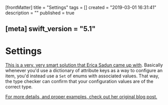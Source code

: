 [frontMatter]
title = "Settings"
tags = []
created = "2019-03-01 16:31:41"
description = ""
published = true

[meta]
swift_version = "5.1"
---

# Settings

[This is a very, very smart solution that Erica Sadun came up
with](http://ericasadun.com/2015/10/19/sets-vs-dictionaries-smackdown-in-swiftlang/?utm_campaign%3DSwift%252BSandbox&utm_medium%3Demail&utm_source%3DSwift_Sandbox_12).
Basically whenever you\'d use a dictionary of attribute keys as a way to
configure an item, you\'d instead use a `Set` of enums with associated
values. That way, the type checker can confirm that your configuration
values are of the correct type.

[For more details, and proper examples, check out her original blog
post.](http://ericasadun.com/2015/10/19/sets-vs-dictionaries-smackdown-in-swiftlang/?utm_campaign%3DSwift%252BSandbox&utm_medium%3Demail&utm_source%3DSwift_Sandbox_12)
